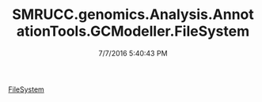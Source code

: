 ﻿---
title: SMRUCC.genomics.Analysis.AnnotationTools.GCModeller.FileSystem
date: 7/7/2016 5:40:43 PM
---

[FileSystem](T-SMRUCC.genomics.Analysis.AnnotationTools.GCModeller.FileSystem.FileSystem.html)
